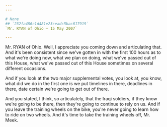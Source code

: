 ```yaml
---
---

# None
## `232fa486c1d481e23ceadc5bac617919`
`Mr. RYAN of Ohio — 15 May 2007`

---
```



Mr. RYAN of Ohio. Well, I appreciate you coming down and articulating 
that. And it's been consistent since we've gotten in with the first 100 
hours as to what we're doing now, what we plan on doing, what we've 
passed out of this House, what we've passed out of this House sometimes 
on several different occasions.

And if you look at the two major supplemental votes, you look at, you 
know, what did we do in the first one is we put timelines in there, 
deadlines in there, date certain we're going to get out of there.

And you stated, I think, so articulately, that the Iraqi soldiers, if 
they know we're going to be there, then they're going to continue to 
rely on us. And if you leave the training wheels on the bike, you're 
never going to learn how to ride on two wheels. And it's time to take 
the training wheels off, Mr. Meek.